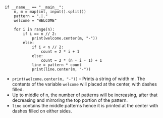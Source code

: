 ```
if __name__ == "__main__":
    n, m = map(int, input().split())
    pattern = ".|."
    welcome = "WELCOME"

    for i in range(n):
        if i == n // 2:
            print(welcome.center(m, "-"))
        else:
            if i < n // 2:
                count = 2 * i + 1
            else:
                count = 2 * (n - i - 1) + 1
            line = pattern * count
            print(line.center(m, "-"))
```
    
- `print(welcome.center(m, "-"))` - Prints a string of width m. The contents of the variable `welcome` will placed at the center, with dashes filled.
- Up to middle of n, the number of patterns will be increasing, after that decreasing and mirroring the top portion of the pattern.
- `line` contains the middle patterns hence it is printed at the center with dashes filled on either sides.
